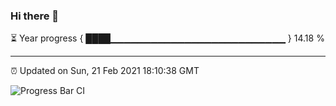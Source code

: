 ### Hi there 👋

⏳ Year progress { ████▁▁▁▁▁▁▁▁▁▁▁▁▁▁▁▁▁▁▁▁▁▁▁▁▁▁ } 14.18 %

---

⏰ Updated on Sun, 21 Feb 2021 18:10:38 GMT

![Progress Bar CI](https://github.com/liununu/liununu/workflows/Progress%20Bar%20CI/badge.svg)
